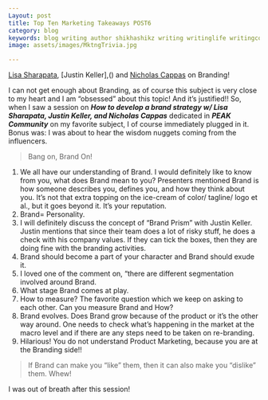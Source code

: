 ```yaml
---
Layout: post
title: Top Ten Marketing Takeaways POST6
category: blog
keywords: blog writing author shikhashikz writing writinglife writingcommunity dailyblogpost dailyblogpostchallenge marketing abm
image: assets/images/MktngTrivia.jpg

---
```

[Lisa Sharapata](), [Justin Keller],() and [Nicholas Cappas]() on Branding!

I can not get enough about Branding, as of course this subject is very close to my heart and I am “obsessed” about this topic! And it’s justified!! So, when I saw a session on ***How to develop a brand strategy w/ Lisa Sharapata, Justin Keller, and Nicholas Cappas*** dedicated in ***PEAK Community*** on my favorite subject, I of course immediately plugged in it. Bonus was: I was about to hear the wisdom nuggets coming from the influencers. 

>Bang on, Brand On!
>

1.	We all have our understanding of Brand. I would definitely like to know from you, what does Brand mean to you? Presenters mentioned Brand is how someone describes you, defines you, and how they think about you. It’s not that extra topping on the ice-cream of color/ tagline/ logo et al., but it goes beyond it. It’s your reputation. 
2.	Brand= Personality.
3.	I will definitely discuss the concept of “Brand Prism” with Justin Keller. Justin mentions that since their team does a lot of risky stuff, he does a check with his company values. If they can tick the boxes, then they are doing fine with the branding activities.
4.	Brand should become a part of your character and Brand should exude it.
5.	I loved one of the comment on, “there are different segmentation involved around Brand.
6.	What stage Brand comes at play.
7.	How to measure? The favorite question which we keep on asking to each other. Can you measure Brand and How?
8.	Brand evolves. Does Brand grow because of the product or it’s the other way around. One needs to check what’s happening in the market at the macro level and if there are any steps need to be taken on re-branding.
9.	Hilarious! You do not understand Product Marketing, because you are at the Branding side!!

>If Brand can make you “like” them, then it can also make you “dislike” them. Whew! 
>
I was out of breath after this session!
